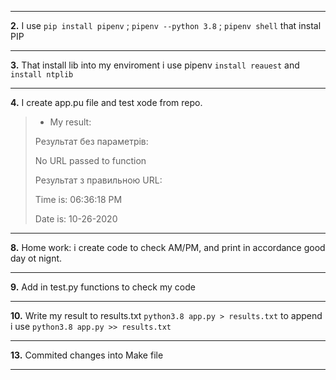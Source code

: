 ***
**2.** I use `pip install pipenv` ; `pipenv --python 3.8` ; `pipenv shell` that instal PIP
***
**3.** That install lib into my enviroment i use pipenv `install reauest` and `install ntplib`
***
**4.** I create app.pu file and test xode from repo.
>* My result: 
>
>
>Результат без параметрів:
>
>No URL passed to function
>
>Результат з правильною URL: 
>
>Time is:  06:36:18 PM
>
>Date is:  10-26-2020
***
**8.** Home work: i create code to check AM/PM, and print in accordance good day ot nignt.
***
**9.** Add in test.py functions to check my code
***
**10.** Write my result to results.txt `python3.8 app.py > results.txt`
to append i use `python3.8 app.py >> results.txt`
***
**13.** Commited changes into Make file
***
